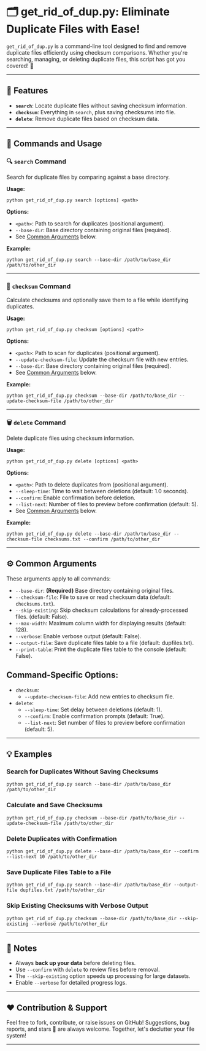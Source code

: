 # 🗂️ get_rid_of_dup.py: Eliminate Duplicate Files with Ease!

`get_rid_of_dup.py` is a command-line tool designed to find and remove duplicate files efficiently using checksum comparisons. Whether you're searching, managing, or deleting duplicate files, this script has got you covered! 💾

---

## 🚀 Features
- **`search`**: Locate duplicate files without saving checksum information.
- **`checksum`**: Everything in `search`, plus saving checksums into file.
- **`delete`**: Remove duplicate files based on checksum data.

---

## 📜 Commands and Usage

### 🔍 `search` Command
Search for duplicate files by comparing against a base directory.

**Usage:**

```
python get_rid_of_dup.py search [options] <path>
```

**Options:**
- `<path>`: Path to search for duplicates (positional argument).
- `--base-dir`: Base directory containing original files (required).
- See [Common Arguments](#-common-arguments) below.

**Example:**

```
python get_rid_of_dup.py search --base-dir /path/to/base_dir /path/to/other_dir
```

---

### 🔑 `checksum` Command
Calculate checksums and optionally save them to a file while identifying duplicates.

**Usage:**

```
python get_rid_of_dup.py checksum [options] <path>
```

**Options:**
- `<path>`: Path to scan for duplicates (positional argument).
- `--update-checksum-file`: Update the checksum file with new entries.
- `--base-dir`: Base directory containing original files (required).
- See [Common Arguments](#-common-arguments) below.

**Example:**

```
python get_rid_of_dup.py checksum --base-dir /path/to/base_dir --update-checksum-file /path/to/other_dir
```

---

### 🗑️ `delete` Command
Delete duplicate files using checksum information.

**Usage:**

```
python get_rid_of_dup.py delete [options] <path>
```

**Options:**
- `<path>`: Path to delete duplicates from (positional argument).
- `--sleep-time`: Time to wait between deletions (default: 1.0 seconds).
- `--confirm`: Enable confirmation before deletion.
- `--list-next`: Number of files to preview before confirmation (default: 5).
- See [Common Arguments](#-common-arguments) below.

**Example:**

```
python get_rid_of_dup.py delete --base-dir /path/to/base_dir --checksum-file checksums.txt --confirm /path/to/other_dir
```

---

## ⚙️ Common Arguments
These arguments apply to all commands:

- `--base-dir`: **(Required)** Base directory containing original files.
- `--checksum-file`: File to save or read checksum data (default: `checksums.txt`).
- `--skip-existing`: Skip checksum calculations for already-processed files. (default: False).
- `--max-width`: Maximum column width for displaying results (default: 128).
- `--verbose`: Enable verbose output (default: False).
- `--output-file`: Save duplicate files table to a file (default: dupfiles.txt).
- `--print-table`: Print the duplicate files table to the console (default: False).

## Command-Specific Options:
- `checksum`: 
  - `--update-checksum-file`: Add new entries to checksum file.
- `delete`: 
  - `--sleep-time`: Set delay between deletions (default: 1).
  - `--confirm`: Enable confirmation prompts (default: True).
  - `--list-next`: Set number of files to preview before confirmation (default: 5).

---

## 💡 Examples
### Search for Duplicates Without Saving Checksums

```
python get_rid_of_dup.py search --base-dir /path/to/base_dir /path/to/other_dir
```

### Calculate and Save Checksums

```
python get_rid_of_dup.py checksum --base-dir /path/to/base_dir --update-checksum-file /path/to/other_dir
```

### Delete Duplicates with Confirmation

```python get_rid_of_dup.py delete --base-dir /path/to/base_dir --confirm --list-next 10 /path/to/other_dir```

### Save Duplicate Files Table to a File

```python get_rid_of_dup.py search --base-dir /path/to/base_dir --output-file dupfiles.txt /path/to/other_dir```

### Skip Existing Checksums with Verbose Output

```python get_rid_of_dup.py checksum --base-dir /path/to/base_dir --skip-existing --verbose /path/to/other_dir```

---

## 📝 Notes
- Always **back up your data** before deleting files.
- Use `--confirm` with `delete` to review files before removal.
- The `--skip-existing` option speeds up processing for large datasets.
- Enable `--verbose` for detailed progress logs.

---

## ❤️ Contribution & Support
Feel free to fork, contribute, or raise issues on GitHub! Suggestions, bug reports, and stars 🌟 are always welcome. Together, let's declutter your file system!

---
